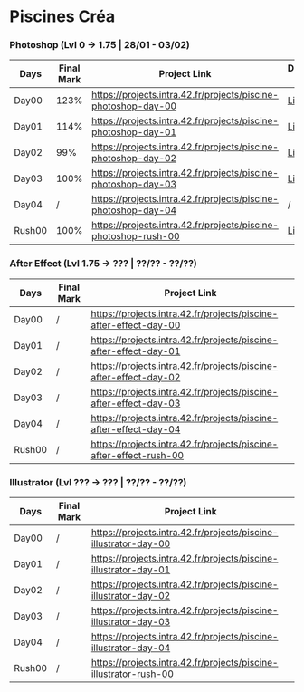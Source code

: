 # Piscines Créa

### Photoshop (Lvl 0 -> 1.75 | 28/01 - 03/02)
| Days | Final Mark | Project Link | Download .PSDs
| ----- | ---- | ------------------------------------------------------------- | ----------------------------------------- |
| Day00 | 123% |https://projects.intra.42.fr/projects/piscine-photoshop-day-00 |[Link](https://mega.nz/#F!9pZxgQxK!4zXnHN7uCaXf-nQptYueWg) |
| Day01 | 114% |https://projects.intra.42.fr/projects/piscine-photoshop-day-01 |[Link](https://mega.nz/#F!hlZTlarT!4wZE3lZ1ZLx_CEVPFGlnfA) |
| Day02 |  99% |https://projects.intra.42.fr/projects/piscine-photoshop-day-02 |[Link](https://mega.nz/#F!ohIHVYYD!xepllng11AdG90CGO4gUlA) |
| Day03 | 100% |https://projects.intra.42.fr/projects/piscine-photoshop-day-03 |[Link](https://mega.nz/#F!IxADwaCZ!0Hgv6rOdRYoG9kCdiIboNA) |
| Day04 |    / |https://projects.intra.42.fr/projects/piscine-photoshop-day-04 |/|
| Rush00 |100% |https://projects.intra.42.fr/projects/piscine-photoshop-rush-00 |[Link](https://mega.nz/#F!ZwAlhADR!Sniz_EALcQloRB6Tc9pwig)

### After Effect (Lvl 1.75 -> ??? | ??/?? - ??/??)
| Days | Final Mark | Project Link
| ----- | ---- | ---------------------|
| Day00 |    / |https://projects.intra.42.fr/projects/piscine-after-effect-day-00
| Day01 |    / |https://projects.intra.42.fr/projects/piscine-after-effect-day-01
| Day02 |    / |https://projects.intra.42.fr/projects/piscine-after-effect-day-02
| Day03 |    / |https://projects.intra.42.fr/projects/piscine-after-effect-day-03
| Day04 |    / |https://projects.intra.42.fr/projects/piscine-after-effect-day-04
| Rush00|    / |https://projects.intra.42.fr/projects/piscine-after-effect-rush-00

### Illustrator (Lvl ??? -> ??? | ??/?? - ??/??)
| Days | Final Mark | Project Link
| ----- | ---- | ---------------------|
| Day00 |    / |https://projects.intra.42.fr/projects/piscine-illustrator-day-00
| Day01 |    / |https://projects.intra.42.fr/projects/piscine-illustrator-day-01
| Day02 |    / |https://projects.intra.42.fr/projects/piscine-illustrator-day-02
| Day03 |    / |https://projects.intra.42.fr/projects/piscine-illustrator-day-03
| Day04 |    / |https://projects.intra.42.fr/projects/piscine-illustrator-day-04
| Rush00|    / |https://projects.intra.42.fr/projects/piscine-illustrator-rush-00
